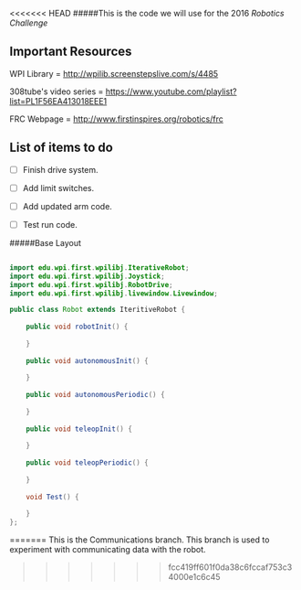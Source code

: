 <<<<<<< HEAD
#####This is the code we will use for the 2016 *Robotics Challenge*

Important Resources
-------------------

WPI Library = http://wpilib.screenstepslive.com/s/4485

308tube's video series = https://www.youtube.com/playlist?list=PL1F56EA413018EEE1

FRC Webpage = http://www.firstinspires.org/robotics/frc

List of items to do
-------------------

- [ ] Finish drive system.
- [ ] Add limit switches.
- [ ] Add updated arm code.
- [ ] Test run code.


#####Base Layout
```java

import edu.wpi.first.wpilibj.IterativeRobot;
import edu.wpi.first.wpilibj.Joystick;
import edu.wpi.first.wpilibj.RobotDrive;
import edu.wpi.first.wpilibj.livewindow.Livewindow;

public class Robot extends IteritiveRobot {
	
	public void robotInit() {
		
	}
	
	public void autonomousInit() {
		
	}
	
	public void autonomousPeriodic() {
		
	}
	
	public void teleopInit() {
		
	}
	
	public void teleopPeriodic() {
		
	}
	
	void Test() {
		
	}
};
```
=======
This is the Communications branch.
This branch is used to experiment with communicating data with the robot.
>>>>>>> fcc419ff601f0da38c6fccaf753c34000e1c6c45
